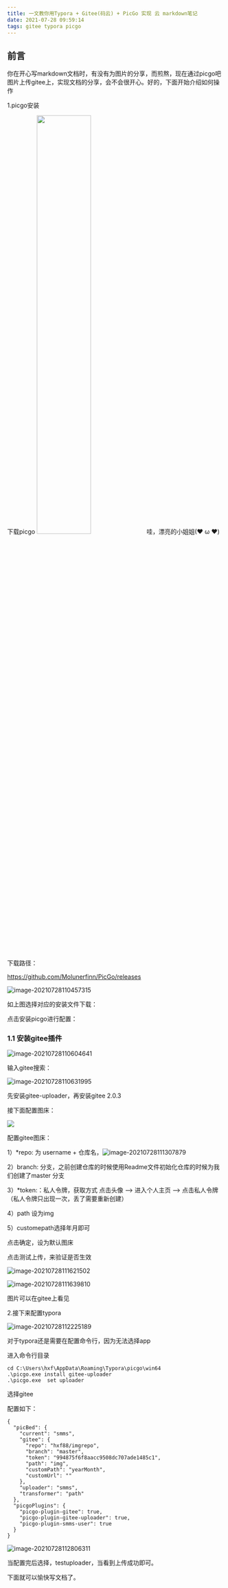 ```yaml
---
title: 一文教你用Typora + Gitee(码云) + PicGo 实现 云 markdown笔记
date: 2021-07-28 09:59:14
tags: gitee typora picgo
---
```


## 前言

你在开心写markdown文档时，有没有为图片的分享，而煎熬，现在通过picgo吧图片上传gitee上，实现文档的分享，会不会很开心。好的，下面开始介绍如何操作

1.picgo安装

下载picgo
<img src="https://gitee.com/hxf88/imgrepo/raw/master/img/20210728164457.png" width=50% />
哇，漂亮的小姐姐(❤ ω ❤)
<!--more-->

下载路径：

https://github.com/Molunerfinn/PicGo/releases

![image-20210728110457315](https://gitee.com/hxf88/imgrepo/raw/master/img/image-20210728110457315.png)

如上图选择对应的安装文件下载：

点击安装picgo进行配置：

### 1.1 安装gitee插件

![image-20210728110604641](https://gitee.com/hxf88/imgrepo/raw/master/img/image-20210728110604641.png)

输入gitee搜索：

![image-20210728110631995](https://gitee.com/hxf88/imgrepo/raw/master/img/image-20210728110631995.png)

先安装gitee-uploader，再安装gitee 2.0.3

接下面配置图床：

 ![](https://gitee.com/hxf88/imgrepo/raw/master/img/image-20210728111204092.png)

配置gitee图床：

1）*repo: 为 username + 仓库名，![image-20210728111307879](https://gitee.com/hxf88/imgrepo/raw/master/img/image-20210728111307879.png)

2）branch: 分支，之前创建仓库的时候使用Readme文件初始化仓库的时候为我们创建了master 分支

3）*token:：私人令牌，获取方式
点击头像 --> 进入个人主页 --> 点击私人令牌 （私人令牌只出现一次，丢了需要重新创建）

4）path 设为img

5）customepath选择年月即可

点击确定，设为默认图床

点击测试上传，来验证是否生效

![image-20210728111621502](https://gitee.com/hxf88/imgrepo/raw/master/img/image-20210728111621502.png)

![image-20210728111639810](https://gitee.com/hxf88/imgrepo/raw/master/img/image-20210728111639810.png)

图片可以在gitee上看见

2.接下来配置typora

![image-20210728112225189](https://gitee.com/hxf88/imgrepo/raw/master/img/image-20210728112225189.png)

对于typora还是需要在配置命令行，因为无法选择app

进入命令行目录

```
cd C:\Users\hxf\AppData\Roaming\Typora\picgo\win64
.\picgo.exe install gitee-uploader
.\picgo.exe  set uploader

```

选择gitee

配置如下：

```
{
  "picBed": {
    "current": "smms",
    "gitee": {
      "repo": "hxf88/imgrepo",
      "branch": "master",
      "token": "994875f6f8aacc9508dc707ade1485c1",
      "path": "img",
      "customPath": "yearMonth",
      "customUrl": ""
    },
    "uploader": "smms",
    "transformer": "path"
  },
  "picgoPlugins": {
    "picgo-plugin-gitee": true,
    "picgo-plugin-gitee-uploader": true,
    "picgo-plugin-smms-user": true
  }
}
```

![image-20210728112806311](https://gitee.com/hxf88/imgrepo/raw/master/img/image-20210728112806311.png)

当配置完后选择，testuploader，当看到上传成功即可。

下面就可以愉快写文档了。

